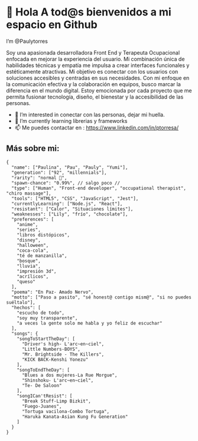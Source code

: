 # 👋 Hola A tod@s bienvenidos a mi espacio en Github
 I’m @Paulytorres

Soy una apasionada desarrolladora Front End y Terapeuta Ocupacional enfocada en mejorar la experiencia del usuario. Mi combinación única de habilidades técnicas y empatía me impulsa a crear interfaces funcionales y estéticamente atractivas. 
Mi objetivo es conectar con los usuarios con soluciones accesibles y centradas en sus necesidades. Con mi enfoque en la comunicación efectiva y la colaboración en equipos, busco marcar la diferencia en el mundo digital. Estoy emocionada por cada proyecto que me permita fusionar tecnología, diseño, el bienestar y la accesibilidad de las personas.

- 👀 I’m interested in conectar con las personas, dejar mi huella. 
- 🌱 I’m currently learning librerias y frameworks
- 📫 Me puedes contactar en : https://www.linkedin.com/in/ptorresa/ 

## Más sobre mi:
```
{
  "name": ["Paulina", "Pau", "Pauly", "Yumi"],
  "generation": ["92", "millennials"],
  "rarity": "normal 👀",
  "spawn-chance": "0.99%", // salgo poco //
  "type": ["Human", "Front-end developer", "occupational therapist", "chiro massage"],
  "tools": ["HTML5", "CSS", "JavaScript", "Jest"],
  "currentlyLearning": ["Node.js", "React"],
  "resistant": ["Calor", "Situaciones límites"],
  "weaknesses": ["Lily", "frío", "chocolate"],
  "preferences": [
    "anime",
    "series",
    "libros distópicos",
    "disney",
    "halloween",
    "coca-cola",
    "té de manzanilla",
    "bosque",
    "lluvia",
    "impresión 3d",
    "acrílicos",
    "queso"
  ],
  "poema": "En Paz- Amado Nervo",
  "motto": ["Paso a pasito", "sé honest@ contigo mism@", "si no puedes suéltalo"],
  "hechos": [
    "escucho de todo",
    "soy muy transparente",
    "a veces la gente solo me habla y yo feliz de escuchar"
  ],
  "songs": {
    "songToStartTheDay": [
      "Driver's high- L'arc~en~ciel",
      "Little Numbers-BOYS",
      "Mr. Brightside - The Killers",
      "KICK BACK-Kenshi Yonezu"
    ],
    "songToEndTheDay": [
      "Blues a dos mujeres-La Rue Morgue",
      "Shinshoku- L'arc~en~ciel",
      "Te- De Saloon"
    ],
    "songICan'tResist": [
      "Break Stuff-Limp Bizkit",
      "Fuego-Juanes",
      "Tortuga vacilona-Combo Tortuga",
      "Haruka Kanata-Asian Kung Fu Generation"
    ]
  }
}
```
<!---
Paulytorres/Paulytorres is a ✨ special ✨ repository because its `README.md` (this file) appears on your GitHub profile.
You can click the Preview link to take a look at your changes.
--->
